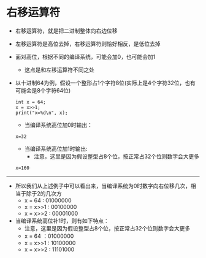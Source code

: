 # 右移运算符

* 右移运算符，就是把二进制整体向右边位移
* 左移运算符是高位去掉，右移运算符则恰好相反，是低位去掉
* 面对高位，根据不同的编译系统，可能会加0，也可能会加1
  * 这点是和左移运算符不同之处

* 以十进制64为例，假设一个整形占1个字符8位(实际上是4个字符32位，也有可能会是8个字符64位)
  ```
  int x = 64;
  x = x>>1;
  print("x=%d\n", x);
  ```
  * 当编译系统高位加0时输出：
  ```
  x=32
  ```
  * 当编译系统高位加1时输出:
    * 注意，这里是因为假设整型占8个位，按正常占32个位则数字会大更多
  ```
  x=160
  ```
***
* 所以我们从上述例子中可以看出来，当编译系统为0时数字向右位移几次，相当于除于2的几次方
  * x = 64 : 01000000
  * x = x>>1 : 00100000
  * x = x>>2 : 00001000
* 当编译系统高位补1时，则有如下特点：
  * 注意，这里是因为假设整型占8个位，按正常占32个位则数字会大更多
  * x = 64 ：01000000
  * x = x>>1 : 10100000
  * x = x>>2 : 11101000
